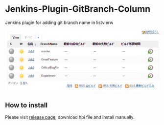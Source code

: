 # Jenkins-Plugin-GitBranch-Column
Jenkins plugin for adding git branch name in listvierw

![](./capture.PNG)

## How to install

Please visit [release page](https://github.com/tanaka-takayoshi/Jenkins-Plugin-GitBranch-Column/releases), download hpi file and install manually.
